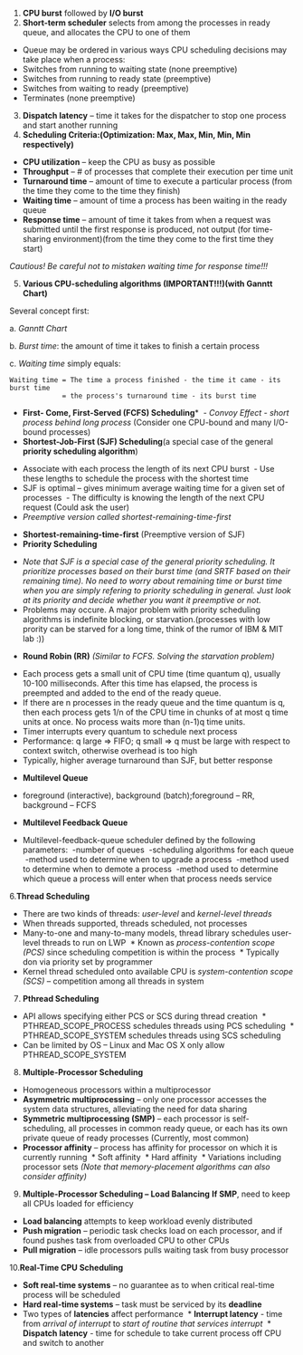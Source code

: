 1. **CPU burst** followed by **I/O burst**
2. **Short-term scheduler** selects from among the processes in ready queue, and allocates the CPU to one of them
* Queue may be ordered in various ways
CPU scheduling decisions may take place when a process:
* Switches from running to waiting state (none preemptive)
* Switches from running to ready state (preemptive)
* Switches from waiting to ready (preemptive)
* Terminates (none preemptive)
3. **Dispatch latency** – time it takes for the dispatcher to stop one process and start another running
4. **Scheduling Criteria:(Optimization: Max, Max, Min, Min, Min respectively)**
* **CPU utilization** – keep the CPU as busy as possible
* **Throughput** – # of processes that complete their execution per time unit
* **Turnaround time** – amount of time to execute a particular process (from the time they come to the time they finish)
* **Waiting time** – amount of time a process has been waiting in the ready queue 
* **Response time** – amount of time it takes from when a request was submitted until the first response is produced, not output (for time-sharing environment)(from the time they come to the first time they start)

*Cautious! Be careful not to mistaken waiting time for response time!!!*

5. **Various CPU-scheduling algorithms (IMPORTANT!!!)(with Ganntt Chart)**

Several concept first:

a. *Ganntt Chart*

b. *Burst time*: the amount of time it takes to finish a certain process

c. *Waiting time* simply equals: 

```
Waiting time = The time a process finished - the time it came - its burst time  
             = the process's turnaround time - its burst time
```

* **First- Come, First-Served (FCFS) Scheduling***
  - *Convoy Effect - short process behind long process* (Consider one CPU-bound and many I/O-bound processes)
* **Shortest-Job-First (SJF) Scheduling**(a special case of the general **priority scheduling algorithm**)
- Associate with each process the length of its next CPU burst
  - Use these lengths to schedule the process with the shortest time
- SJF is optimal – gives minimum average waiting time for a given set of processes
  - The difficulty is knowing the length of the next CPU request (Could ask the user)
- *Preemptive version called shortest-remaining-time-first*
* **Shortest-remaining-time-first** (Preemptive version of SJF)
* **Priority Scheduling**
- *Note that SJF is a special case of the general priority scheduling. It prioritize processes based on their burst time (and SRTF based on their remaining time). No need to worry about remaining time or burst time when you are simply refering to priority scheduling in general. Just look at its priority and decide whether you want it preemptive or not.*
- Problems may occure. A major problem with priority scheduling algorithms is indefinite blocking, or starvation.(processes with low prority can be starved for a long time, think of the rumor of IBM & MIT lab :))
* **Round Robin (RR)** *(Similar to FCFS. Solving the starvation problem)*
- Each process gets a small unit of CPU time (time quantum q), usually 10-100 milliseconds. After this time has elapsed, the process is preempted and added to the end of the ready queue.
- If there are n processes in the ready queue and the time quantum is q, then each process gets 1/n of the CPU time in chunks of at most q time units at once. No process waits more than (n-1)q time units.
- Timer interrupts every quantum to schedule next process
- Performance: q large ⇒ FIFO; q small ⇒ q must be large with respect to context switch, otherwise overhead is too high
- Typically, higher average turnaround than SJF, but better response
* **Multilevel Queue**
- foreground (interactive), background (batch);foreground – RR, background – FCFS
* **Multilevel Feedback Queue**
- Multilevel-feedback-queue scheduler defined by the following parameters:
  -number of queues
  -scheduling algorithms for each queue
  -method used to determine when to upgrade a process
  -method used to determine when to demote a process
  -method used to determine which queue a process will enter when that process needs service
  
6.**Thread Scheduling**
* There are two kinds of threads: *user-level* and *kernel-level threads*
* When threads supported, threads scheduled, not processes
* Many-to-one and many-to-many models, thread library schedules user-level threads to run on LWP
  * Known as *process-contention scope (PCS)* since scheduling competition is within the process
  * Typically don via priority set by programmer
* Kernel thread scheduled onto available CPU is *system-contention scope (SCS)* – competition among all threads in system

7. **Pthread Scheduling**
* API allows specifying either PCS or SCS during thread creation
  * PTHREAD_SCOPE_PROCESS schedules threads using PCS scheduling
  * PTHREAD_SCOPE_SYSTEM schedules threads using SCS scheduling
* Can be limited by OS – Linux and Mac OS X only allow PTHREAD_SCOPE_SYSTEM

8. **Multiple-Processor Scheduling**
* Homogeneous processors within a multiprocessor
* **Asymmetric multiprocessing** – only one processor accesses the system data structures, alleviating the need for data sharing
* **Symmetric multiprocessing (SMP)** – each processor is self- scheduling, all processes in common ready queue, or each has its own private queue of ready processes (Currently, most common)
* **Processor affinity** – process has affinity for processor on which it is currently running
  * Soft affinity
  * Hard affinity
  * Variations including processor sets
*(Note that memory-placement algorithms can also consider affinity)*

9. **Multiple-Processor Scheduling – Load Balancing**
**If SMP**, need to keep all CPUs loaded for efficiency
* **Load balancing** attempts to keep workload evenly distributed
* **Push migration** – periodic task checks load on each processor, and if found pushes task from overloaded CPU to other CPUs
* **Pull migration** – idle processors pulls waiting task from busy processor

10.**Real-Time CPU Scheduling**
* **Soft real-time systems** – no guarantee as to when critical real-time process will be scheduled
* **Hard real-time systems** – task must be serviced by its **deadline**
* Two types of **latencies** affect performance
  * **Interrupt latency** - time from *arrival of interrupt* to *start of routine that services interrupt*
  * **Dispatch latency** - time for schedule to take current process off CPU and switch to another

